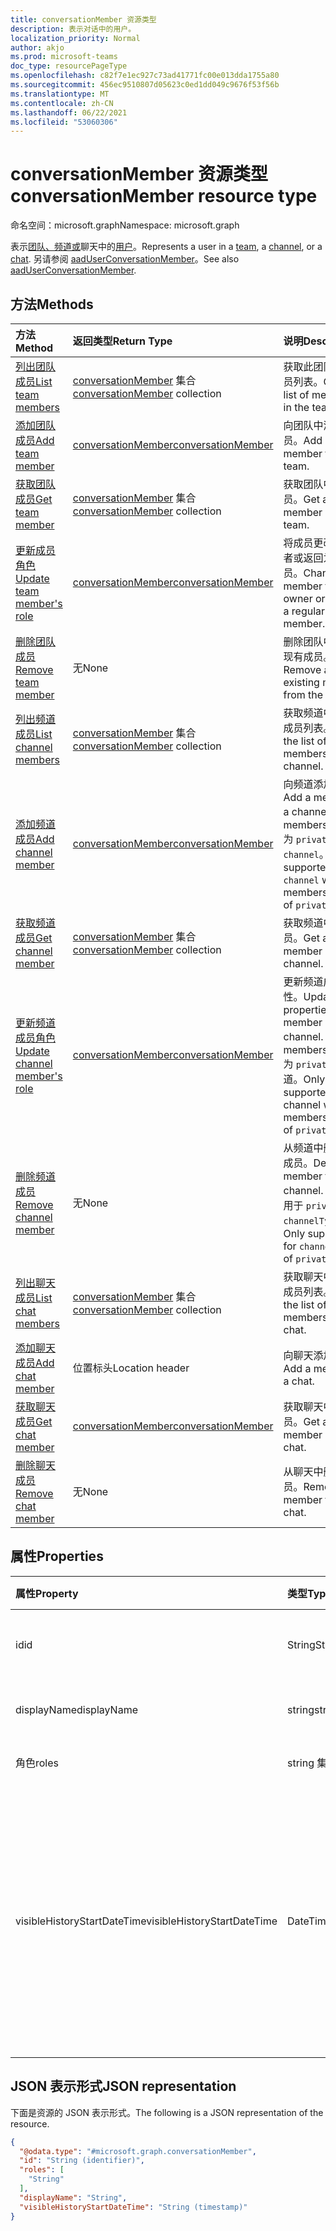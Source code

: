 ```yaml
---
title: conversationMember 资源类型
description: 表示对话中的用户。
localization_priority: Normal
author: akjo
ms.prod: microsoft-teams
doc_type: resourcePageType
ms.openlocfilehash: c82f7e1ec927c73ad41771fc00e013dda1755a80
ms.sourcegitcommit: 456ec9510807d05623c0ed1dd049c9676f53f56b
ms.translationtype: MT
ms.contentlocale: zh-CN
ms.lasthandoff: 06/22/2021
ms.locfileid: "53060306"
---
```

# <a name="conversationmember-resource-type"></a><span data-ttu-id="afda7-103">conversationMember 资源类型</span><span class="sxs-lookup"><span data-stu-id="afda7-103">conversationMember resource type</span></span>

<span data-ttu-id="afda7-104">命名空间：microsoft.graph</span><span class="sxs-lookup"><span data-stu-id="afda7-104">Namespace: microsoft.graph</span></span>

<span data-ttu-id="afda7-105">表示[团队、频道](team.md)[或](channel.md)聊天中的[用户](chat.md)。</span><span class="sxs-lookup"><span data-stu-id="afda7-105">Represents a user in a [team](team.md), a [channel](channel.md), or a [chat](chat.md).</span></span>
<span data-ttu-id="afda7-106">另请参阅 [aadUserConversationMember](aaduserconversationmember.md)。</span><span class="sxs-lookup"><span data-stu-id="afda7-106">See also [aadUserConversationMember](aaduserconversationmember.md).</span></span>

## <a name="methods"></a><span data-ttu-id="afda7-107">方法</span><span class="sxs-lookup"><span data-stu-id="afda7-107">Methods</span></span>

| <span data-ttu-id="afda7-108">方法</span><span class="sxs-lookup"><span data-stu-id="afda7-108">Method</span></span>       | <span data-ttu-id="afda7-109">返回类型</span><span class="sxs-lookup"><span data-stu-id="afda7-109">Return Type</span></span>  |<span data-ttu-id="afda7-110">说明</span><span class="sxs-lookup"><span data-stu-id="afda7-110">Description</span></span>|
|:---------------|:--------|:----------|
|[<span data-ttu-id="afda7-111">列出团队成员</span><span class="sxs-lookup"><span data-stu-id="afda7-111">List team members</span></span>](../api/team-list-members.md)|<span data-ttu-id="afda7-112">[conversationMember](../resources/conversationmember.md) 集合</span><span class="sxs-lookup"><span data-stu-id="afda7-112">[conversationMember](../resources/conversationmember.md) collection</span></span>|<span data-ttu-id="afda7-113">获取此团队中的成员列表。</span><span class="sxs-lookup"><span data-stu-id="afda7-113">Get the list of members in the team.</span></span>|
|[<span data-ttu-id="afda7-114">添加团队成员</span><span class="sxs-lookup"><span data-stu-id="afda7-114">Add team member</span></span>](../api/team-post-members.md)|[<span data-ttu-id="afda7-115">conversationMember</span><span class="sxs-lookup"><span data-stu-id="afda7-115">conversationMember</span></span>](../resources/conversationmember.md)|<span data-ttu-id="afda7-116">向团队中添加新成员。</span><span class="sxs-lookup"><span data-stu-id="afda7-116">Add a new member to the team.</span></span>|
|[<span data-ttu-id="afda7-117">获取团队成员</span><span class="sxs-lookup"><span data-stu-id="afda7-117">Get team member</span></span>](../api/team-get-members.md) | <span data-ttu-id="afda7-118">[conversationMember](conversationmember.md) 集合</span><span class="sxs-lookup"><span data-stu-id="afda7-118">[conversationMember](conversationmember.md) collection</span></span> | <span data-ttu-id="afda7-119">获取团队中的成员。</span><span class="sxs-lookup"><span data-stu-id="afda7-119">Get a member in the team.</span></span>|
|[<span data-ttu-id="afda7-120">更新成员角色</span><span class="sxs-lookup"><span data-stu-id="afda7-120">Update team member's role</span></span>](../api/team-update-members.md)|[<span data-ttu-id="afda7-121">conversationMember</span><span class="sxs-lookup"><span data-stu-id="afda7-121">conversationMember</span></span>](../resources/conversationmember.md)|<span data-ttu-id="afda7-122">将成员更改为所有者或返回为常规成员。</span><span class="sxs-lookup"><span data-stu-id="afda7-122">Change a member to an owner or back to a regular member.</span></span>|
|[<span data-ttu-id="afda7-123">删除团队成员</span><span class="sxs-lookup"><span data-stu-id="afda7-123">Remove team member</span></span>](../api/team-delete-members.md)|<span data-ttu-id="afda7-124">无</span><span class="sxs-lookup"><span data-stu-id="afda7-124">None</span></span>|<span data-ttu-id="afda7-125">删除团队中的一个现有成员。</span><span class="sxs-lookup"><span data-stu-id="afda7-125">Remove an existing member from the team.</span></span>|
|[<span data-ttu-id="afda7-126">列出频道成员</span><span class="sxs-lookup"><span data-stu-id="afda7-126">List channel members</span></span>](../api/channel-list-members.md) | <span data-ttu-id="afda7-127">[conversationMember](conversationmember.md) 集合</span><span class="sxs-lookup"><span data-stu-id="afda7-127">[conversationMember](conversationmember.md) collection</span></span> | <span data-ttu-id="afda7-128">获取频道中的所有成员列表。</span><span class="sxs-lookup"><span data-stu-id="afda7-128">Get the list of all members in a channel.</span></span>|
|[<span data-ttu-id="afda7-129">添加频道成员</span><span class="sxs-lookup"><span data-stu-id="afda7-129">Add channel member</span></span>](../api/channel-post-members.md) | [<span data-ttu-id="afda7-130">conversationMember</span><span class="sxs-lookup"><span data-stu-id="afda7-130">conversationMember</span></span>](conversationmember.md) | <span data-ttu-id="afda7-131">向频道添加成员。</span><span class="sxs-lookup"><span data-stu-id="afda7-131">Add a member to a channel.</span></span> <span data-ttu-id="afda7-132">仅支持 membershipType 为 `private` 的 `channel`。</span><span class="sxs-lookup"><span data-stu-id="afda7-132">Only supported for `channel` with membershipType of `private`.</span></span>|
|[<span data-ttu-id="afda7-133">获取频道成员</span><span class="sxs-lookup"><span data-stu-id="afda7-133">Get channel member</span></span>](../api/channel-get-members.md) | <span data-ttu-id="afda7-134">[conversationMember](conversationmember.md) 集合</span><span class="sxs-lookup"><span data-stu-id="afda7-134">[conversationMember](conversationmember.md) collection</span></span> | <span data-ttu-id="afda7-135">获取频道中的成员。</span><span class="sxs-lookup"><span data-stu-id="afda7-135">Get a member in a channel.</span></span>|
|[<span data-ttu-id="afda7-136">更新频道成员角色</span><span class="sxs-lookup"><span data-stu-id="afda7-136">Update channel member's role</span></span>](../api/channel-update-members.md) | [<span data-ttu-id="afda7-137">conversationMember</span><span class="sxs-lookup"><span data-stu-id="afda7-137">conversationMember</span></span>](conversationmember.md) | <span data-ttu-id="afda7-138">更新频道成员的属性。</span><span class="sxs-lookup"><span data-stu-id="afda7-138">Update the properties of a member of the channel.</span></span> <span data-ttu-id="afda7-139">仅支持 membershipType 为 `private` 的频道。</span><span class="sxs-lookup"><span data-stu-id="afda7-139">Only supported for channel with membershipType of `private`.</span></span>|
|[<span data-ttu-id="afda7-140">删除频道成员</span><span class="sxs-lookup"><span data-stu-id="afda7-140">Remove channel member</span></span>](../api/channel-delete-members.md) | <span data-ttu-id="afda7-141">无</span><span class="sxs-lookup"><span data-stu-id="afda7-141">None</span></span> | <span data-ttu-id="afda7-142">从频道中删除一个成员。</span><span class="sxs-lookup"><span data-stu-id="afda7-142">Delete a member from a channel.</span></span> <span data-ttu-id="afda7-143">仅支持用于 `private` 的 `channelType`。</span><span class="sxs-lookup"><span data-stu-id="afda7-143">Only supported for `channelType` of `private`.</span></span>|
|[<span data-ttu-id="afda7-144">列出聊天成员</span><span class="sxs-lookup"><span data-stu-id="afda7-144">List chat members</span></span>](../api/chat-list-members.md) | <span data-ttu-id="afda7-145">[conversationMember](conversationmember.md) 集合</span><span class="sxs-lookup"><span data-stu-id="afda7-145">[conversationMember](conversationmember.md) collection</span></span> | <span data-ttu-id="afda7-146">获取聊天中的所有成员列表。</span><span class="sxs-lookup"><span data-stu-id="afda7-146">Get the list of all members in a chat.</span></span>|
|[<span data-ttu-id="afda7-147">添加聊天成员</span><span class="sxs-lookup"><span data-stu-id="afda7-147">Add chat member</span></span>](../api/chat-post-members.md) | <span data-ttu-id="afda7-148">位置标头</span><span class="sxs-lookup"><span data-stu-id="afda7-148">Location header</span></span> | <span data-ttu-id="afda7-149">向聊天添加成员。</span><span class="sxs-lookup"><span data-stu-id="afda7-149">Add a member to a chat.</span></span>| 
|[<span data-ttu-id="afda7-150">获取聊天成员</span><span class="sxs-lookup"><span data-stu-id="afda7-150">Get chat member</span></span>](../api/chat-get-members.md) | [<span data-ttu-id="afda7-151">conversationMember</span><span class="sxs-lookup"><span data-stu-id="afda7-151">conversationMember</span></span>](conversationmember.md) | <span data-ttu-id="afda7-152">获取聊天中的成员。</span><span class="sxs-lookup"><span data-stu-id="afda7-152">Get a member in a chat.</span></span>|
|[<span data-ttu-id="afda7-153">删除聊天成员</span><span class="sxs-lookup"><span data-stu-id="afda7-153">Remove chat member</span></span>](../api/chat-delete-members.md) | <span data-ttu-id="afda7-154">无</span><span class="sxs-lookup"><span data-stu-id="afda7-154">None</span></span> | <span data-ttu-id="afda7-155">从聊天中删除成员。</span><span class="sxs-lookup"><span data-stu-id="afda7-155">Remove a member from a chat.</span></span>| 

## <a name="properties"></a><span data-ttu-id="afda7-156">属性</span><span class="sxs-lookup"><span data-stu-id="afda7-156">Properties</span></span>

| <span data-ttu-id="afda7-157">属性</span><span class="sxs-lookup"><span data-stu-id="afda7-157">Property</span></span>   | <span data-ttu-id="afda7-158">类型</span><span class="sxs-lookup"><span data-stu-id="afda7-158">Type</span></span> |<span data-ttu-id="afda7-159">说明</span><span class="sxs-lookup"><span data-stu-id="afda7-159">Description</span></span>|
|:---------------|:--------|:----------|
|<span data-ttu-id="afda7-160">id</span><span class="sxs-lookup"><span data-stu-id="afda7-160">id</span></span>|<span data-ttu-id="afda7-161">String</span><span class="sxs-lookup"><span data-stu-id="afda7-161">String</span></span>| <span data-ttu-id="afda7-p105">只读。用户的唯一 ID。</span><span class="sxs-lookup"><span data-stu-id="afda7-p105">Read-only. Unique ID of the user.</span></span>|
|<span data-ttu-id="afda7-164">displayName</span><span class="sxs-lookup"><span data-stu-id="afda7-164">displayName</span></span>| <span data-ttu-id="afda7-165">string</span><span class="sxs-lookup"><span data-stu-id="afda7-165">string</span></span> | <span data-ttu-id="afda7-166">用户的显示名称。</span><span class="sxs-lookup"><span data-stu-id="afda7-166">The display name of the user.</span></span> |
|<span data-ttu-id="afda7-167">角色</span><span class="sxs-lookup"><span data-stu-id="afda7-167">roles</span></span>| <span data-ttu-id="afda7-168">string 集合</span><span class="sxs-lookup"><span data-stu-id="afda7-168">string collection</span></span> | <span data-ttu-id="afda7-169">该用户的角色。</span><span class="sxs-lookup"><span data-stu-id="afda7-169">The roles for that user.</span></span> |
|<span data-ttu-id="afda7-170">visibleHistoryStartDateTime</span><span class="sxs-lookup"><span data-stu-id="afda7-170">visibleHistoryStartDateTime</span></span>| <span data-ttu-id="afda7-171">DateTimeOffset</span><span class="sxs-lookup"><span data-stu-id="afda7-171">DateTimeOffset</span></span> | <span data-ttu-id="afda7-172">表示对话历史久远程度的时间戳与对话成员共享。</span><span class="sxs-lookup"><span data-stu-id="afda7-172">The timestamp denoting how far back a conversation's history is shared with the conversation member.</span></span> <span data-ttu-id="afda7-173">此属性只对聊天成员可设置。</span><span class="sxs-lookup"><span data-stu-id="afda7-173">This property is settable only for members of a chat.</span></span> |

## <a name="json-representation"></a><span data-ttu-id="afda7-174">JSON 表示形式</span><span class="sxs-lookup"><span data-stu-id="afda7-174">JSON representation</span></span>

<span data-ttu-id="afda7-175">下面是资源的 JSON 表示形式。</span><span class="sxs-lookup"><span data-stu-id="afda7-175">The following is a JSON representation of the resource.</span></span>

<!-- {
  "blockType": "resource",
  "keyProperty": "id",
  "@odata.type": "microsoft.graph.conversationMember",
  "baseType": "microsoft.graph.entity",
  "openType": false
}
-->
``` json
{
  "@odata.type": "#microsoft.graph.conversationMember",
  "id": "String (identifier)",
  "roles": [
    "String"
  ],
  "displayName": "String",
  "visibleHistoryStartDateTime": "String (timestamp)"
}
```

<!-- uuid: 16cd6b66-4b1a-43a1-adaf-3a886856ed98
2019-02-04 14:57:30 UTC -->
<!-- {
  "type": "#page.annotation",
  "description": "conversationMember resource",
  "keywords": "",
  "section": "documentation",
  "tocPath": ""
}-->

